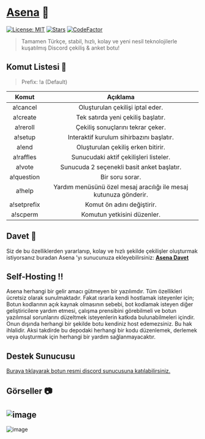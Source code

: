 # [Asena](https://asena.xyz) 🤖

[![License: MIT](https://img.shields.io/badge/License-MIT-yellow.svg)](https://opensource.org/licenses/MIT)
[![Stars](https://img.shields.io/github/stars/anilmisirlioglu/Asena)](https://github.com/anilmisirlioglu/Asena/stargazers)
[![CodeFactor](https://www.codefactor.io/repository/github/anilmisirlioglu/asena/badge/master)](https://www.codefactor.io/repository/github/anilmisirlioglu/asena/overview/master)

> Tamamen Türkçe, stabil, hızlı, kolay ve yeni nesil teknolojilerle kuşatılmış Discord çekiliş & anket botu!

## Komut Listesi 🦾

> Prefix: !a (Default)

| Komut | Açıklama |
|:-----------:|:----------:|
| a!cancel | Oluşturulan çekilişi iptal eder. |
| a!create | Tek satırda yeni çekiliş başlatır. |
| a!reroll | Çekiliş sonuçlarını tekrar çeker. |
| a!setup | Interaktif kurulum sihirbazını başlatır. |
| a!end | Oluşturulan çekiliş erken bitirir. |
| a!raffles | Sunucudaki aktif çekilişleri listeler. |
| a!vote | Sunucuda 2 seçenekli basit anket başlatır. |
| a!question | Bir soru sorar. |
| a!help | Yardım menüsünü özel mesaj aracılığı ile mesaj kutunuza gönderir. |
| a!setprefix | Komut ön adını değiştirir. |
| a!scperm | Komutun yetkisini düzenler. |

## Davet 🔗

Siz de bu özelliklerden yararlanıp, kolay ve hızlı şekilde çekilişler oluşturmak istiyorsanız
buradan Asena 'yı sunucunuza ekleyebilirsiniz: **[Asena Davet](https://discord.com/oauth2/authorize?permissions=347200&scope=bot&client_id=716259870910840832&redirect_uri=https%3A%2F%2Fasena.xyz&response_type=code)**

## Self-Hosting ‍‼️

Asena herhangi bir gelir amacı gütmeyen bir yazılımdır. Tüm özellikleri ücretsiz olarak sunulmaktadır.
Fakat ısrarla kendi hostlamak isteyenler için; Botun kodlarının açık kaynak olmasının sebebi, bot kodlamak
isteyen diğer geliştiricilere yardım etmesi, çalışma prensibini görebilmeli ve botun yazılımsal sorunlarını düzeltmek isteyenlerin
katkıda bulunabilmeleri içindir. Onun dışında herhangi bir şekilde botu kendiniz host edemezsiniz. Bu hak
ihlalidir. Aksi takdirde bu depodaki herhangi bir kodu düzenlemek, derlemek veya oluşturmak için herhangi bir
yardım sağlanmayacaktır.

## Destek Sunucusu
[Buraya tıklayarak botun resmi discord sunucusuna katılabilirsiniz.](https://discord.gg/CRgXhfs)


## Görseller 📷
![image](https://cdn.discordapp.com/attachments/712449488471719976/720381041499570236/hello4.PNG)
-
![image](https://cdn.discordapp.com/attachments/712449488471719976/720381037338820776/hello.PNG)